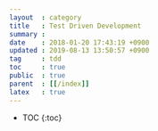 ```yaml
---
layout  : category
title   : Test Driven Development
summary :
date    : 2018-01-20 17:43:19 +0900
updated : 2019-08-13 13:50:57 +0900
tag     : tdd
toc     : true
public  : true
parent  : [[/index]]
latex   : true
---
```

* TOC
{:toc}

